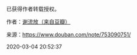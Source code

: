 已获得作者转载授权。


作者：[谢流放（来自豆瓣）](https://www.douban.com/people/152766437/)


来源：https://www.douban.com/note/753090751/


2020-03-04 20:52:37


  


